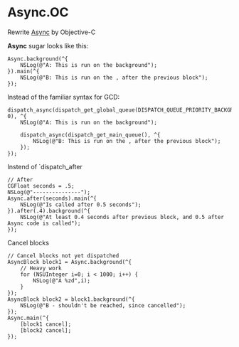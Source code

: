 # Async.OC
Rewrite [Async](https://github.com/duemunk/Async) by Objective-C

**Async** sugar looks like this:
```obj-c
Async.background(^{
    NSLog(@"A: This is run on the background");
}).main(^{
    NSLog(@"B: This is run on the , after the previous block");
});
```

Instead of the familiar syntax for GCD:
```obj-c
dispatch_async(dispatch_get_global_queue(DISPATCH_QUEUE_PRIORITY_BACKGROUND, 0), ^{
    NSLog(@"A: This is run on the background");

    dispatch_async(dispatch_get_main_queue(), ^{
        NSLog(@"B: This is run on the , after the previous block");
    });
});
```

Instend of `dispatch_after
```obj-c
// After
CGFloat seconds = .5;
NSLog(@"---------------");
Async.after(seconds).main(^{
    NSLog(@"Is called after 0.5 seconds");
}).after(.4).background(^{
    NSLog(@"At least 0.4 seconds after previous block, and 0.5 after Async code is called");
});
```
Cancel blocks
```obj-c
// Cancel blocks not yet dispatched
AsyncBlock block1 = Async.background(^{
    // Heavy work
    for (NSUInteger i=0; i < 1000; i++) {
        NSLog(@"A %zd",i);
    }
});
AsyncBlock block2 = block1.background(^{
    NSLog(@"B - shouldn't be reached, since cancelled");
});
Async.main(^{
    [block1 cancel];
    [block2 cancel];
});
```
